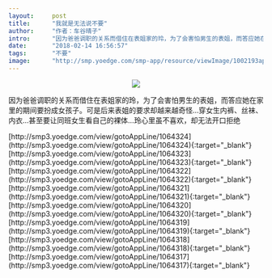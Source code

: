 ```yaml
---
layout:     post
title:      "我就是无法说不要"
author:     "作者：车谷晴子"
intro:      "因为爸爸调职的关系而借住在表姐家的玲，为了会害怕男生的表姐，而答应她在家里的期间要扮成女孩子。可是后来表姐的要求却越来越奇怪…穿女生内裤、丝袜、内衣…甚至要让同班女生看自己的裸体…玲心里虽不喜欢，却无法开口拒绝"
date:       "2018-02-14 16:56:57"
tags:       "不要"
image:      "http://smp.yoedge.com/smp-app/resource/viewImage/1002193appline.png"
---
```

<div style="text-align: center">
<p><img src="http://smp.yoedge.com/smp-app/resource/viewImage/1002193appline.png"/></p>
</div>
<p class="post-meta">
<span>因为爸爸调职的关系而借住在表姐家的玲，为了会害怕男生的表姐，而答应她在家里的期间要扮成女孩子。可是后来表姐的要求却越来越奇怪…穿女生内裤、丝袜、内衣…甚至要让同班女生看自己的裸体…玲心里虽不喜欢，却无法开口拒绝</span>
</p>
[http://smp3.yoedge.com/view/gotoAppLine/1064324](http://smp3.yoedge.com/view/gotoAppLine/1064324){:target="_blank"}
[http://smp3.yoedge.com/view/gotoAppLine/1064323](http://smp3.yoedge.com/view/gotoAppLine/1064323){:target="_blank"}
[http://smp3.yoedge.com/view/gotoAppLine/1064322](http://smp3.yoedge.com/view/gotoAppLine/1064322){:target="_blank"}
[http://smp3.yoedge.com/view/gotoAppLine/1064321](http://smp3.yoedge.com/view/gotoAppLine/1064321){:target="_blank"}
[http://smp3.yoedge.com/view/gotoAppLine/1064320](http://smp3.yoedge.com/view/gotoAppLine/1064320){:target="_blank"}
[http://smp3.yoedge.com/view/gotoAppLine/1064319](http://smp3.yoedge.com/view/gotoAppLine/1064319){:target="_blank"}
[http://smp3.yoedge.com/view/gotoAppLine/1064318](http://smp3.yoedge.com/view/gotoAppLine/1064318){:target="_blank"}
[http://smp3.yoedge.com/view/gotoAppLine/1064317](http://smp3.yoedge.com/view/gotoAppLine/1064317){:target="_blank"}


